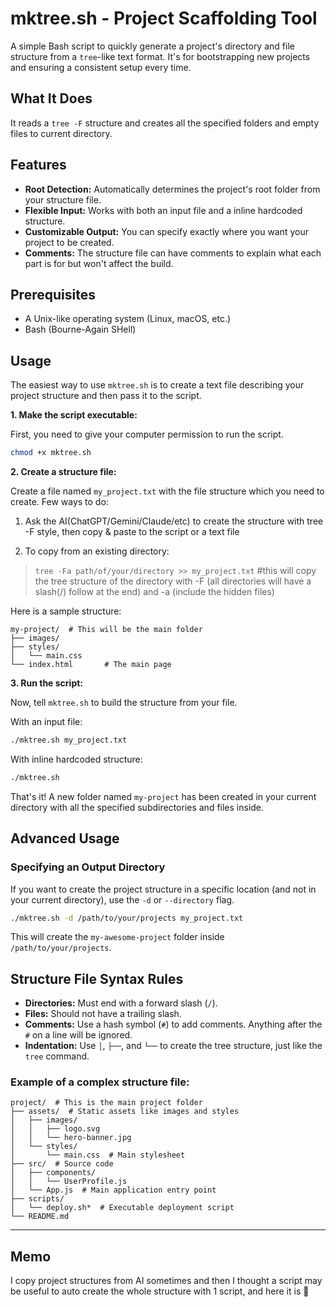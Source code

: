 # mktree.sh - Project Scaffolding Tool

A simple Bash script to quickly generate a project's directory and file structure from a `tree`-like text format. It's for bootstrapping new projects and ensuring a consistent setup every time.

## What It Does

It reads a `tree -F` structure and creates all the specified folders and empty files to current directory.

## Features

- **Root Detection:** Automatically determines the project's root folder from your structure file.
- **Flexible Input:** Works with both an input file and a inline hardcoded structure.
- **Customizable Output:** You can specify exactly where you want your project to be created.
- **Comments:** The structure file can have comments to explain what each part is for but won't affect the build.

## Prerequisites

- A Unix-like operating system (Linux, macOS, etc.)
- Bash (Bourne-Again SHell)

## Usage

The easiest way to use `mktree.sh` is to create a text file describing your project structure and then pass it to the script.

**1. Make the script executable:**

First, you need to give your computer permission to run the script.

```bash
chmod +x mktree.sh
```

**2. Create a structure file:**

Create a file named `my_project.txt` with the file structure which you need to create. Few ways to do:

1. Ask the AI(ChatGPT/Gemini/Claude/etc) to create the structure with tree -F style, then copy & paste to the script or a text file

2. To copy from an existing directory:
> `tree -Fa path/of/your/directory >> my_project.txt` #this will copy the tree structure of the directory with -F (all directories will have a slash(/) follow at the end) and -a (include the hidden files)

Here is a sample structure:
```
my-project/  # This will be the main folder
├── images/
├── styles/
│   └── main.css
└── index.html       # The main page
```

**3. Run the script:**

Now, tell `mktree.sh` to build the structure from your file.

With an input file:
```bash
./mktree.sh my_project.txt
```

With inline hardcoded structure:
```bash
./mktree.sh
```

That's it! A new folder named `my-project` has been created in your current directory with all the specified subdirectories and files inside.

## Advanced Usage

### Specifying an Output Directory

If you want to create the project structure in a specific location (and not in your current directory), use the `-d` or `--directory` flag.

```bash
./mktree.sh -d /path/to/your/projects my_project.txt
```
This will create the `my-awesome-project` folder inside `/path/to/your/projects`.

## Structure File Syntax Rules

- **Directories:** Must end with a forward slash (`/`).
- **Files:** Should not have a trailing slash.
- **Comments:** Use a hash symbol (`#`) to add comments. Anything after the `#` on a line will be ignored.
- **Indentation:** Use `│`, `├──`, and `└──` to create the tree structure, just like the `tree` command.

### Example of a complex structure file:

```
project/  # This is the main project folder
├── assets/  # Static assets like images and styles
│   ├── images/
│   │   ├── logo.svg
│   │   └── hero-banner.jpg
│   └── styles/
│       └── main.css  # Main stylesheet
├── src/  # Source code
│   ├── components/
│   │   └── UserProfile.js
│   └── App.js  # Main application entry point
├── scripts/
│   └── deploy.sh*  # Executable deployment script
└── README.md
```

---

## Memo
I copy project structures from AI sometimes and then I thought a script may be useful to auto create the whole structure with 1 script, and here it is 🥴